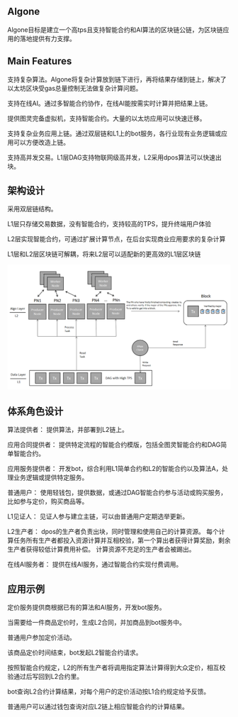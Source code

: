 ## Algone
Algone目标是建立一个高tps且支持智能合约和AI算法的区块链公链，为区块链应用的落地提供有力支撑。

## Main Features
支持复杂算法。Algone将复杂计算放到链下进行，再将结果存储到链上，解决了以太坊区块受gas总量控制无法做复杂计算问题。

支持在线AI。通过多智能合约协作，在线AI能按需实时计算并把结果上链。

提供图灵完备虚拟机，支持智能合约。大量的以太坊应用可以快速迁移。

支持复杂业务应用上链。通过双层链和L1上的bot服务，各行业现有业务逻辑或应用可以方便改造上链。

支持高并发交易。L1层DAG支持物联网级高并发，L2采用dpos算法可以快速出块。

## 架构设计
采用双层链结构。

L1层只存储交易数据，没有智能合约，支持较高的TPS，提升终端用户体验

L2层实现智能合约，可通过扩展计算节点，在后台实现商业应用要求的复杂计算

L1层和L2层区块链可解耦，将来L2层可以适配新的更高效的L1层区块链

![Algone Arch](AlgoneArch.png)

## 体系角色设计
算法提供者： 提供算法，并部署到L2链上。

应用合同提供者： 提供特定流程的智能合约模版，包括全图灵智能合约和DAG简单智能合约。

应用服务提供者： 开发bot，综合利用L1简单合约和L2的智能合约以及算法A，处理业务逻辑或提供特定服务。

普通用户： 使用轻钱包，提供数据，或通过DAG智能合约参与活动或购买服务，比如参与定价，购买商品等。

L1见证人： 见证人参与建立主链，可以由普通用户定期选举更新。

L2生产者： dpos的生产者负责出块，同时管理和使用自己的计算资源。
每个计算任务所有生产者都投入资源计算并互相校验，第一个算出者获得计算奖励，剩余生产者获得较低计算费用补偿。
计算资源不充足的生产者会被踢出。

在线AI服务者： 提供在线AI服务，通过智能合约实现付费调用。

## 应用示例
定价服务提供商根据已有的算法和AI服务，开发bot服务。

当需要给一件商品定价时，生成L2合同，并加商品到bot服务中。

普通用户参加定价活动。

该商品定价时间结束，bot发起L2智能合约请求。

按照智能合约规定，L2的所有生产者将调用指定算法计算得到大众定价，相互校验通过后写回到L2合约里。

bot查询L2合约计算结果，对每个用户的定价活动按L1合约规定给予反馈。

普通用户可以通过钱包查询对应L2链上相应智能合约的计算结果。

